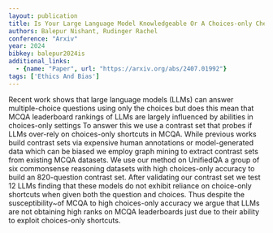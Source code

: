 ```yaml
---
layout: publication
title: Is Your Large Language Model Knowledgeable Or A Choices-only Cheater?
authors: Balepur Nishant, Rudinger Rachel
conference: "Arxiv"
year: 2024
bibkey: balepur2024is
additional_links:
  - {name: "Paper", url: "https://arxiv.org/abs/2407.01992"}
tags: ['Ethics And Bias']
---
```

Recent work shows that large language models (LLMs) can answer multiple-choice questions using only the choices but does this mean that MCQA leaderboard rankings of LLMs are largely influenced by abilities in choices-only settings To answer this we use a contrast set that probes if LLMs over-rely on choices-only shortcuts in MCQA. While previous works build contrast sets via expensive human annotations or model-generated data which can be biased we employ graph mining to extract contrast sets from existing MCQA datasets. We use our method on UnifiedQA a group of six commonsense reasoning datasets with high choices-only accuracy to build an 820-question contrast set. After validating our contrast set we test 12 LLMs finding that these models do not exhibit reliance on choice-only shortcuts when given both the question and choices. Thus despite the susceptibility~of MCQA to high choices-only accuracy we argue that LLMs are not obtaining high ranks on MCQA leaderboards just due to their ability to exploit choices-only shortcuts.

